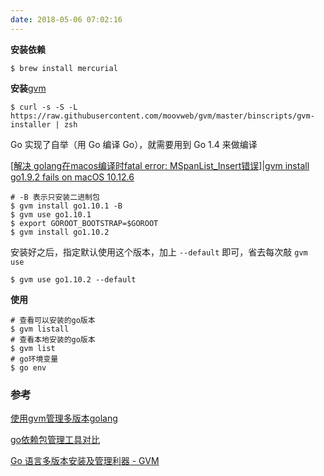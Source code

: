 ```yaml
---
date: 2018-05-06 07:02:16
---
```


**安装依赖**

```shell
$ brew install mercurial
```

**安装**[gvm](https://github.com/moovweb/gvm)

```shell
$ curl -s -S -L https://raw.githubusercontent.com/moovweb/gvm/master/binscripts/gvm-installer | zsh
```

Go 实现了自举（用 Go 编译 Go），就需要用到 Go 1.4 来做编译

[[解决 golang在macos编译时fatal error: MSpanList_Insert错误]](https://github.com/moovweb/gvm/issues/264)|[gvm install go1.9.2 fails on macOS 10.12.6](https://github.com/moovweb/gvm/issues/284)

```shell
# -B 表示只安装二进制包
$ gvm install go1.10.1 -B
$ gvm use go1.10.1
$ export GOROOT_BOOTSTRAP=$GOROOT
$ gvm install go1.10.2
```

安装好之后，指定默认使用这个版本，加上 `--default` 即可，省去每次敲 `gvm use`

```shell
$ gvm use go1.10.2 --default
```

**使用**

```shell
# 查看可以安装的go版本
$ gvm listall
# 查看本地安装的go版本
$ gvm list
# go环境变量
$ go env
```

### 参考

[使用gvm管理多版本golang](http://chen-tao.github.io/2017/09/14/Use-gvm-manage-golang-version/)

[go依赖包管理工具对比](https://ieevee.com/tech/2017/07/10/go-import.html)

[Go 语言多版本安装及管理利器 - GVM](https://gocn.io/article/107)